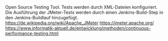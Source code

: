 Open Source Testing Tool. Tests werden durch XML-Dateien konfiguriert. Die Ausführung der JMeter-Tests werden durch einen Jenkins-Build-Step in den Jenkins-Buildlauf hinzugefügt.
https://de.wikipedia.org/wiki/Apache_JMeter
https://jmeter.apache.org/
https://www.informatik-aktuell.de/entwicklung/methoden/continuous-performance-testing.html
